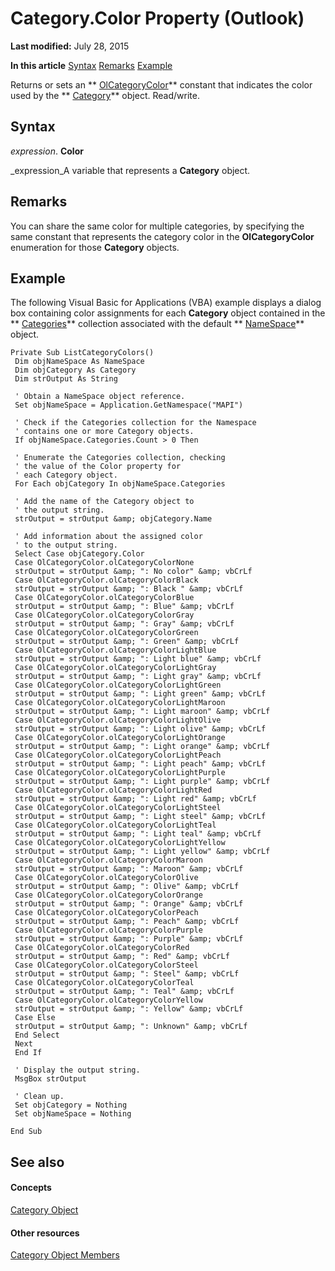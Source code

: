 
# Category.Color Property (Outlook)

 **Last modified:** July 28, 2015

 **In this article**
 [Syntax](#sectionSection0)
 [Remarks](#sectionSection1)
 [Example](#sectionSection2)


Returns or sets an  ** [OlCategoryColor](048bbc6b-c49f-68a3-ac59-b61204e5ef78.md)** constant that indicates the color used by the ** [Category](143ef095-54b0-cbe2-e356-632029061ac2.md)** object. Read/write.


## Syntax
<a name="sectionSection0"> </a>

 _expression_. **Color**

 _expression_A variable that represents a  **Category** object.


## Remarks
<a name="sectionSection1"> </a>

You can share the same color for multiple categories, by specifying the same constant that represents the category color in the  **OlCategoryColor** enumeration for those **Category** objects.


## Example
<a name="sectionSection2"> </a>

The following Visual Basic for Applications (VBA) example displays a dialog box containing color assignments for each  **Category** object contained in the ** [Categories](3963afca-3a7e-38d7-1347-7e1467be3a10.md)** collection associated with the default ** [NameSpace](f0dcaa19-07f5-5d42-a3bf-2e42b7885644.md)** object.


```
Private Sub ListCategoryColors() 
 Dim objNameSpace As NameSpace 
 Dim objCategory As Category 
 Dim strOutput As String 
 
 ' Obtain a NameSpace object reference. 
 Set objNameSpace = Application.GetNamespace("MAPI") 
 
 ' Check if the Categories collection for the Namespace 
 ' contains one or more Category objects. 
 If objNameSpace.Categories.Count > 0 Then 
 
 ' Enumerate the Categories collection, checking 
 ' the value of the Color property for 
 ' each Category object. 
 For Each objCategory In objNameSpace.Categories 
 
 ' Add the name of the Category object to 
 ' the output string. 
 strOutput = strOutput &amp; objCategory.Name 
 
 ' Add information about the assigned color 
 ' to the output string. 
 Select Case objCategory.Color 
 Case OlCategoryColor.olCategoryColorNone 
 strOutput = strOutput &amp; ": No color" &amp; vbCrLf 
 Case OlCategoryColor.olCategoryColorBlack 
 strOutput = strOutput &amp; ": Black " &amp; vbCrLf 
 Case OlCategoryColor.olCategoryColorBlue 
 strOutput = strOutput &amp; ": Blue" &amp; vbCrLf 
 Case OlCategoryColor.olCategoryColorGray 
 strOutput = strOutput &amp; ": Gray" &amp; vbCrLf 
 Case OlCategoryColor.olCategoryColorGreen 
 strOutput = strOutput &amp; ": Green" &amp; vbCrLf 
 Case OlCategoryColor.olCategoryColorLightBlue 
 strOutput = strOutput &amp; ": Light blue" &amp; vbCrLf 
 Case OlCategoryColor.olCategoryColorLightGray 
 strOutput = strOutput &amp; ": Light gray" &amp; vbCrLf 
 Case OlCategoryColor.olCategoryColorLightGreen 
 strOutput = strOutput &amp; ": Light green" &amp; vbCrLf 
 Case OlCategoryColor.olCategoryColorLightMaroon 
 strOutput = strOutput &amp; ": Light maroon" &amp; vbCrLf 
 Case OlCategoryColor.olCategoryColorLightOlive 
 strOutput = strOutput &amp; ": Light olive" &amp; vbCrLf 
 Case OlCategoryColor.olCategoryColorLightOrange 
 strOutput = strOutput &amp; ": Light orange" &amp; vbCrLf 
 Case OlCategoryColor.olCategoryColorLightPeach 
 strOutput = strOutput &amp; ": Light peach" &amp; vbCrLf 
 Case OlCategoryColor.olCategoryColorLightPurple 
 strOutput = strOutput &amp; ": Light purple" &amp; vbCrLf 
 Case OlCategoryColor.olCategoryColorLightRed 
 strOutput = strOutput &amp; ": Light red" &amp; vbCrLf 
 Case OlCategoryColor.olCategoryColorLightSteel 
 strOutput = strOutput &amp; ": Light steel" &amp; vbCrLf 
 Case OlCategoryColor.olCategoryColorLightTeal 
 strOutput = strOutput &amp; ": Light teal" &amp; vbCrLf 
 Case OlCategoryColor.olCategoryColorLightYellow 
 strOutput = strOutput &amp; ": Light yellow" &amp; vbCrLf 
 Case OlCategoryColor.olCategoryColorMaroon 
 strOutput = strOutput &amp; ": Maroon" &amp; vbCrLf 
 Case OlCategoryColor.olCategoryColorOlive 
 strOutput = strOutput &amp; ": Olive" &amp; vbCrLf 
 Case OlCategoryColor.olCategoryColorOrange 
 strOutput = strOutput &amp; ": Orange" &amp; vbCrLf 
 Case OlCategoryColor.olCategoryColorPeach 
 strOutput = strOutput &amp; ": Peach" &amp; vbCrLf 
 Case OlCategoryColor.olCategoryColorPurple 
 strOutput = strOutput &amp; ": Purple" &amp; vbCrLf 
 Case OlCategoryColor.olCategoryColorRed 
 strOutput = strOutput &amp; ": Red" &amp; vbCrLf 
 Case OlCategoryColor.olCategoryColorSteel 
 strOutput = strOutput &amp; ": Steel" &amp; vbCrLf 
 Case OlCategoryColor.olCategoryColorTeal 
 strOutput = strOutput &amp; ": Teal" &amp; vbCrLf 
 Case OlCategoryColor.olCategoryColorYellow 
 strOutput = strOutput &amp; ": Yellow" &amp; vbCrLf 
 Case Else 
 strOutput = strOutput &amp; ": Unknown" &amp; vbCrLf 
 End Select 
 Next 
 End If 
 
 ' Display the output string. 
 MsgBox strOutput 
 
 ' Clean up. 
 Set objCategory = Nothing 
 Set objNameSpace = Nothing 
 
End Sub 

```


## See also
<a name="sectionSection2"> </a>


#### Concepts


 [Category Object](143ef095-54b0-cbe2-e356-632029061ac2.md)
#### Other resources


 [Category Object Members](c33f2d50-2402-e8fe-ceef-335a708c95e6.md)
